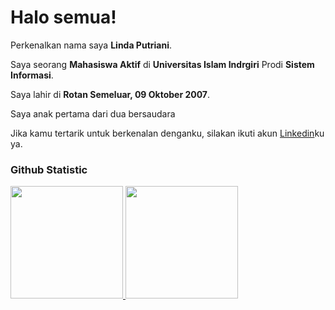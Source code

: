 # Halo semua! 
Perkenalkan nama saya **Linda Putriani**.<br>

Saya seorang **Mahasiswa Aktif** di **Universitas Islam Indrgiri** Prodi **Sistem Informasi**.<br>

Saya lahir di **Rotan Semeluar, 09 Oktober 2007**.<br>

Saya anak pertama dari dua bersaudara<br>

Jika kamu tertarik untuk berkenalan denganku, silakan ikuti akun [Linkedin](https://www.linkedin.com/in/linda-putriani-40033237b?utm_source=share&utm_campaign=share_via&utm_content=profile&utm_medium=android_app)ku ya.

### Github Statistic
<p align="left">
<a href="https://github.com/penuliscode">
  <img height="180em" src="https://github-readme-stats-eight-theta.vercel.app/api?username=penuliscode&show_icons=true&theme=algolia&include_all_commits=true&count_private=true"/>
  <img height="180em" src="https://github-readme-stats-eight-theta.vercel.app/api/top-langs/?username=penuliscode&layout=compact&layout=compact&theme=algolia"/>
</a>
</p>
